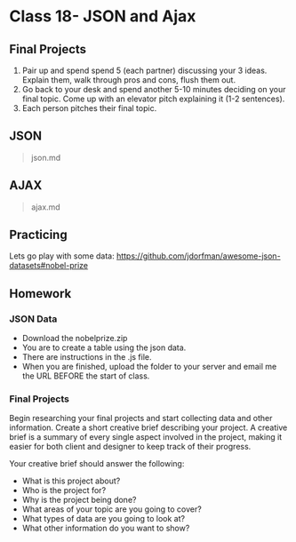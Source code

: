# Class 18- JSON and Ajax

## Final Projects
1. Pair up and spend spend 5 (each partner) discussing your 3 ideas. Explain them, walk through pros and cons, flush them out.
3. Go back to your desk and spend another 5-10 minutes deciding on your final topic. Come up with an elevator pitch explaining it (1-2 sentences).
4. Each person pitches their final topic.

## JSON
> json.md

## AJAX
> ajax.md

## Practicing
Lets go play with some data:
https://github.com/jdorfman/awesome-json-datasets#nobel-prize

## Homework
### JSON Data
- Download the nobelprize.zip
- You are to create a table using the json data.
- There are instructions in the .js file.
- When you are finished, upload the folder to your server and email me the URL BEFORE the start of class.

### Final Projects
Begin researching your final projects and start collecting data and other information. Create a short creative brief describing your project. A creative brief is a summary of every single aspect involved in the project, making it easier for both client and designer to keep track of their progress.

Your creative brief should answer the following:
- What is this project about?
- Who is the project for?
- Why is the project being done?
- What areas of your topic are you going to cover?
- What types of data are you going to look at?
- What other information do you want to show?
